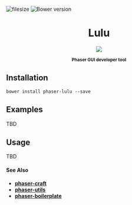 ![filesize](https://badge-size.herokuapp.com/webcaetano/lulu/master/build/gui.min.js.svg?style=flat-square)
![Bower version](https://img.shields.io/bower/v/phaser-lulu.svg?style=flat-square)

<h1 align="center"> Lulu </h1>

<p align="center">
<img src="http://i.imgur.com/GDqMsDI.png">
</p>

<p align="center">
	<strong>
		<sub>
		Phaser GUI developer tool
		</sub>
	</strong>
</p>

## Installation

```
bower install phaser-lulu --save
```

## Examples

TBD

## Usage
 
TBD

#### See Also
- [**phaser-craft**](https://github.com/webcaetano/craft)
- [**phaser-utils**](https://github.com/webcaetano/phaser-utils)
- [**phaser-boilerplate**](https://github.com/webcaetano/phaser-boilerplate)
